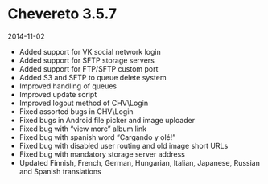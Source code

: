 # Chevereto 3.5.7

2014-11-02

- Added support for VK social network login
- Added support for SFTP storage servers
- Added support for FTP/SFTP custom port
- Added S3 and SFTP to queue delete system
- Improved handling of queues
- Improved update script
- Improved logout method of CHV\Login
- Fixed assorted bugs in CHV\Login
- Fixed bugs in Android file picker and image uploader
- Fixed bug with “view more” album link
- Fixed bug with spanish word “Cargando y olé!”
- Fixed bug with disabled user routing and old image short URLs
- Fixed bug with mandatory storage server address
- Updated Finnish, French, German, Hungarian, Italian, Japanese, Russian and Spanish translations
